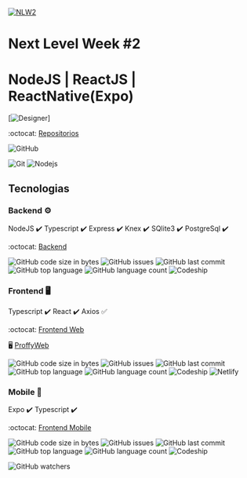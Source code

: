 
[![NLW2](https://github.com/HigorSnt/proffy/blob/master/.github/logo.svg)](https://github.com/luisroxis/Proffy)

# Next Level Week #2
# NodeJS | ReactJS | ReactNative(Expo)

[![Designer](https://github.com/HigorSnt/proffy/blob/master/.github/design.png)]

:octocat: [Repositorios](https://github.com/luisroxis/Proffy)

<p>
  <img alt="GitHub" src="https://img.shields.io/github/license/luisroxis/Proffy?style=for-the-badge"></p>

<p> <img alt="Git" src="https://img.shields.io/badge/-Git-F05032?style=flat-square&logo=git&logoColor=white" /> <img alt="Nodejs" src="https://img.shields.io/badge/-Nodejs-43853d?style=flat-square&logo=Node.js&logoColor=white" /> 
</p>

## Tecnologias

### Backend :gear:

  NodeJS :heavy_check_mark:
  Typescript :heavy_check_mark:
  Express :heavy_check_mark:
  Knex :heavy_check_mark:
  SQlite3 :heavy_check_mark:
  PostgreSql :heavy_check_mark:

 :octocat: [Backend](https://github.com/luisroxis/ProffyBack)

  <p>
    <img alt="GitHub code size in bytes" src="https://img.shields.io/github/languages/code-size/luisroxis/ProffyBack?style=for-the-badge"> 
    <img alt="GitHub issues" src="https://img.shields.io/github/issues/luisroxis/ProffyBack?style=for-the-badge"> 
    <img alt="GitHub last commit" src="https://img.shields.io/github/last-commit/luisroxis/ProffyBack?style=for-the-badge"> 
    <img alt="GitHub top language" src="https://img.shields.io/github/languages/top/luisroxis/ProffyBack?style=for-the-badge"> 
    <img alt="GitHub language count" src="https://img.shields.io/github/languages/count/luisroxis/ProffyBack?style=for-the-badge"> 
    <img alt="Codeship" src="https://img.shields.io/codeship/ba7880e6-9a53-47fe-ae05-3a750bdf4db4?style=for-the-badge">    
  </p>

### Frontend :desktop_computer:

Typescript :heavy_check_mark:
React :heavy_check_mark:
Axios :white_check_mark:

 :octocat: [Frontend Web](https://github.com/luisroxis/ProffyWeb)

 :desktop_computer: [ProffyWeb](https://swap-proffyweb.netlify.app)

  <p>
  <img alt="GitHub code size in bytes" src="https://img.shields.io/github/languages/code-size/luisroxis/ProffyWeb?style=for-the-badge"> 
  <img alt="GitHub issues" src="https://img.shields.io/github/issues/luisroxis/ProffyWeb?style=for-the-badge"> 
  <img alt="GitHub last commit" src="https://img.shields.io/github/last-commit/luisroxis/ProffyWeb?style=for-the-badge"> 
  <img alt="GitHub top language" src="https://img.shields.io/github/languages/top/luisroxis/ProffyWeb?style=for-the-badge"> 
  <img alt="GitHub language count" src="https://img.shields.io/github/languages/count/luisroxis/ProffyWeb?style=for-the-badge"> 
 <img alt="Codeship" src="https://img.shields.io/codeship/a52ebf01-fbe9-4327-9bc9-6b5a7aa03e68?style=for-the-badge"> 
 <img alt="Netlify" src="https://img.shields.io/netlify/1a6dc78e-ad54-491d-989c-1699dd5a9d59?style=for-the-badge">
  </p>

### Mobile :iphone:

  Expo :heavy_check_mark:
  Typescript :heavy_check_mark:

:octocat: [Frontend Mobile](https://github.com/luisroxis/ProffyMobile)

  <p>
  <img alt="GitHub code size in bytes" src="https://img.shields.io/github/languages/code-size/luisroxis/ProffyMobile?style=for-the-badge"> 
  <img alt="GitHub issues" src="https://img.shields.io/github/issues/luisroxis/ProffyMobile?style=for-the-badge"> 
  <img alt="GitHub last commit" src="https://img.shields.io/github/last-commit/luisroxis/ProffyMobile?style=for-the-badge"> 
  <img alt="GitHub top language" src="https://img.shields.io/github/languages/top/luisroxis/ProffyMobile?style=for-the-badge"> 
  <img alt="GitHub language count" src="https://img.shields.io/github/languages/count/luisroxis/ProffyMobile?style=for-the-badge"> 
  <img alt="Codeship" src="https://img.shields.io/codeship/45727e3d-24cf-4746-9b0d-68ec8093338e?style=for-the-badge">
  </p>

<img alt="GitHub watchers" src="https://img.shields.io/github/watchers/luisroxis/Proffy?style=for-the-badge">